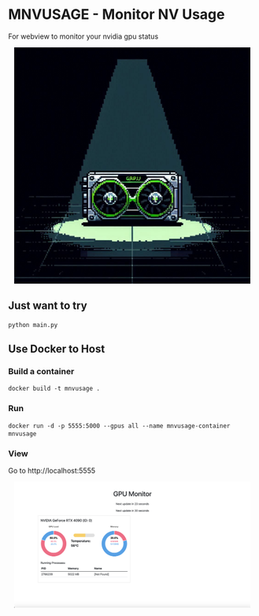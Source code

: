 # MNVUSAGE - Monitor NV Usage
For webview to monitor your nvidia gpu status

<p align="center">
	<img src="pic/logo.jpeg" alt="logo" width="480">

## Just want to try
```
python main.py
```


## Use Docker to Host
### Build a container
```
docker build -t mnvusage .
```

### Run
```
docker run -d -p 5555:5000 --gpus all --name mnvusage-container mnvusage
```


### View

Go to http://localhost:5555

<p align="center">
	<img src="pic/mnvusage.png" alt="demo" width="480">
